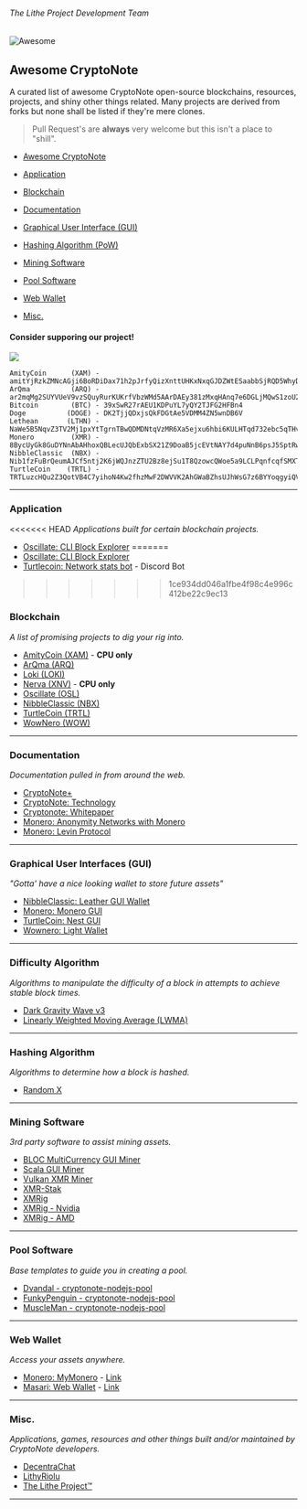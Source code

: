 ###### The Lithe Project Development Team

![Awesome](https://cdn.rawgit.com/sindresorhus/awesome/d7305f38d29fed78fa85652e3a63e154dd8e8829/media/badge.svg)

## Awesome CryptoNote

A curated list of awesome CryptoNote open-source blockchains, resources, projects, and shiny other things related.
Many projects are derived from forks but none shall be listed if they're mere clones.

> Pull Request's are **always** very welcome but this isn't a place to "shill".

-   [Awesome CryptoNote](https://github.com/lithe-project/awesome-cryptonote#awesome-cryptonote)

-   [Application](https://github.com/lithe-project/awesome-cryptonote#application)
-   [Blockchain](https://github.com/lithe-project/awesome-cryptonote#blockchain)
-   [Documentation](https://github.com/lithe-project/awesome-cryptonote#documentation)
-   [Graphical User Interface (GUI)](https://github.com/lithe-project/awesome-cryptonote#graphical-user-interfaces-gui)
-   [Hashing Algorithm (PoW)](https://github.com/lithe-project/awesome-cryptonote#hashing-algorithm)
-   [Mining Software](https://github.com/lithe-project/awesome-cryptonote#mining-software)
-   [Pool Software](https://github.com/lithe-project/awesome-cryptonote#pool-software)
-   [Web Wallet](https://github.com/lithe-project/awesome-cryptonote#web-wallet)
-   [Misc.](https://github.com/lithe-project/awesome-cryptonote#misc)

#### Consider supporing our project!

<img src="https://c5.patreon.com/external/logo/become_a_patron_button.png">

    AmityCoin      (XAM) - amitYjRzkZMNcAGji6BoRDiDax71h2pJrfyQizXnttUHKxNxqGJDZWtESaabbSjRQD5WhyDey4qn9XZpFcAgxxTg5mtJTF9jTM
    ArQma          (ARQ) - ar2mqMg2SUYVUeV9vzSQuyRurKUKrfVbzWMd5AArDAEy381zMxqHAnq7e6DGLjMQwS1zoU2utuW83SFYJmYTS4sY2Ams1V6nv
    Bitcoin        (BTC) - 39xSwR27rAEU1KDPuYL7yQY2TJFG2HFBn4
    Doge          (DOGE) - DK2TjjQDxjsQkFDGtAe5VDMM4ZN5wnDB6V
    Lethean       (LTHN) - NaWe5B5NqvZ3TV2Mj1pxYtTgrnTBwQDMDNtqVzMR6Xa5ejxu6hbi6KULHTqd732ebc5qTHvKXonokghUBd3pjLa8czovfrW1G561vPanSPRh
    Monero         (XMR) - 8BycUyGk8GuDYNnAbAHhoxQBLecUJQbExbSX21Z9DoaB5jcEVtNAY7d4puNnB6psJ5SptRw42r4v6fp1yFHTUWaW9RaQDvb
    NibbleClassic  (NBX) - Nib1fzFuBrQeumAJCf5ntj2K6jWQJnzZTU2Bz8ejSu1T8QzowcQWoe5a9LCLPqnfcqfSMXTdKWULfgwZxBioX4yi5p4UDjF29x
    TurtleCoin    (TRTL) - TRTLuzcHQu2Z3QotVB4C7yihoN4Kw2fhzMwF2DWVVK2AhGWaBZhsUJhWsG7z6BYYoqgyiQVHHJeRiU78UmwLcfqPTY1MBS7bjzb

* * *

### Application

<<<<<<< HEAD
_Applications built for certain blockchain projects._

-   [Oscillate: CLI Block Explorer](https://github.com/pxckets/cli-blockexplorer)
=======
- [Oscillate: CLI Block Explorer](https://github.com/pxckets/cli-blockexplorer)
- [Turtlecoin: Network stats bot](https://github.com/TheDevMinerTV/trtl-network-stats) - Discord Bot
>>>>>>> 1ce934dd046a1fbe4f98c4e996c412be22c9ec13

### Blockchain

_A list of promising projects to dig your rig into._

-   [AmityCoin (XAM)](https://gitlab.com/amity-project/amity) - **CPU only**
-   [ArQma (ARQ)](https://github.com/arqma/arqma)
-   [Loki (LOKI)](https://github.com/loki-project/loki)
-   [Nerva (XNV)](https://bitbucket.org/nerva-project/nerva) - **CPU only**
-   [Oscillate (OSL)](https://github.com/oscillate-coin/oscillate)
-   [NibbleClassic (NBX)](https://github.com/NibbleClassic/NibbleClassic-Core-CLI)
-   [TurtleCoin (TRTL)](https://github.com/turtlecoin/turtlecoin/)
-   [WowNero (WOW)](https://github.com/wownero/wownero)

* * *

### Documentation

_Documentation pulled in from around the web._

-   [CryptoNote+](https://eprint.iacr.org/2019/021.pdf)
-   [CryptoNote: Technology](https://cryptonote.org/inside)
-   [Cryptonote: Whitepaper](https://cryptonote.org/whitepaper.pdf)
-   [Monero: Anonymity Networks with Monero](https://github.com/monero-project/monero/blob/master/ANONYMITY_NETWORKS.md)
-   [Monero: Levin Protocol](https://github.com/monero-project/monero/blob/master/LEVIN_PROTOCOL.md)

* * *

### Graphical User Interfaces (GUI)

_"Gotta' have a nice looking wallet to store future assets"_

-   [NibbleClassic: Leather GUI Wallet](https://github.com/NibbleClassic/NBXLeather-GUI-Wallet)
-   [Monero: Monero GUI](https://github.com/monero-project/monero-gui)
-   [TurtleCoin: Nest GUI](https://github.com/turtlecoin/turtle-wallet-go/)
-   [Wownero: Light Wallet](https://github.com/wownero/Wownero-Light-Wallet)

* * *

### Difficulty Algorithm

_Algorithms to manipulate the difficulty of a block in attempts to achieve stable block times._

-   [Dark Gravity Wave v3](https://gist.github.com/GeertJohan/b28da8105babf0553f21)
-   [Linearly Weighted Moving Average (LWMA)](https://github.com/zawy12/difficulty-algorithms/issues/3)

* * *

### Hashing Algorithm

_Algorithms to determine how a block is hashed._

-   [Random X](https://github.com/tevador/RandomX)

* * *

### Mining Software

_3rd party software to assist mining assets._

-   [BLOC MultiCurrency GUI Miner](https://github.com/furiousteam/BLOC-GUI-Miner)
-   [Scala GUI Miner](https://github.com/scala-network/GUI-miner)
-   [Vulkan XMR Miner](https://github.com/enerc/VulkanXMRMiner)
-   [XMR-Stak](https://github.com/fireice-uk/xmr-stak)
-   [XMRig](https://github.com/xmrig/xmrig)
-   [XMRig - Nvidia](https://github.com/xmrig/xmrig-nvidia)
-   [XMRig - AMD](https://github.com/xmrig/xmrig-amd)

* * *

### Pool Software

_Base templates to guide you in creating a pool._

-   [Dvandal - cryptonote-nodejs-pool](https://github.com/dvandal/cryptonote-nodejs-pool)
-   [FunkyPenguin - cryptonote-nodejs-pool](https://github.com/funkypenguin/cryptonote-nodejs-pool)
-   [MuscleMan - cryptonote-nodejs-pool](https://github.com/muscleman/cryptonote-nodejs-pool)

* * *

### Web Wallet

_Access your assets anywhere._

-   [Monero: MyMonero](https://github.com/mymonero) - [Link](https://wallet.mymonero.com/)
-   [Masari: Web Wallet](https://github.com/masari-project/masari-webwallet) - [Link](https://www.masariwallet.com/)

* * *

### Misc.

_Applications, games, resources and other things built and/or maintained by CryptoNote developers._

-   [DecentraChat](https://github.com/lithyriolu/decentrachat)
-   [LithyRiolu](https://github.com/lithyriolu)
-   [The Lithe Project™](https://github.com/lithe-project)

* * *
